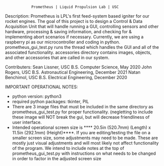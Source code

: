                 Prometheus | Liquid Propulsion Lab | USC

Description:
    Prometheus is LPL's first feed-system based igniter for our rocket engines. 
    The goal of this project is to design a Control & Data Acquisition Unit that will handle running a GUI, controlling sensors and other hardware, processing & saving information, and checking for & implementing abort scenarios if necessary.
    Currently, we are using a raspberry pi as our microcontroller and coding in python.
    prometheus_gui_test.py runs the thread which handles the GUI and all of the associated functionality.
    accessories directory contains images, objects, and other accessories that are called in our system.

Contributers:
    Sean Lissner, USC B.S. Computer Science, May 2020
    John Rogers, USC B.S. Astronautical Engineering, December 2021
    Natan Benchimol, USC B.S. Electrical Engineering, December 2020

IMPORTANT OPERATIONAL NOTES:
  - python version: python3
  - required python packages: tkinter, PIL
  - There are 3 image files that must be included in the same directory as prometheus_gui_test.py for proper functionality. (negletting to include these image will NOT break the gui, but will decrease friendliness of user interface. 
  - Intended operational screen size is **** 20.5in (520.7mm) (Length) x 11.5in (292.1mm) (Height)****. If you are editing/testing the file on a smaller screen size, some adjustments may need to be made. These are mostly just visual adjustments and will most likely not affect functionality of the program. We intend to include notes at the top of prometheus_gui_test.py with instructions on what needs to be changed in order to factor in the adjusted screen size
